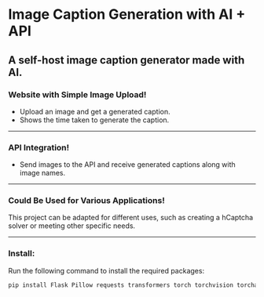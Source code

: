 # Image Caption Generation with AI + API

## A self-host image caption generator made with AI.

### Website with Simple Image Upload!
- Upload an image and get a generated caption.
- Shows the time taken to generate the caption.

---

### API Integration!
- Send images to the API and receive generated captions along with image names.

---

### Could Be Used for Various Applications!
This project can be adapted for different uses, such as creating a hCaptcha solver or meeting other specific needs.

---

### Install:

Run the following command to install the required packages:

```bash
pip install Flask Pillow requests transformers torch torchvision torchaudio
